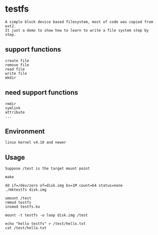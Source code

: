 # testfs
	A simple block device based filesystem, most of code was copied from ext2.
	It just a demo to show how to learn to write a file system step by step.

## support functions
	create file
	remove file
	read file
	write file
	mkdir
## need support functions
	rmdir
	symlink
	attribute
	...
## Environment
	linux kernel v4.10 and newer

## Usage
	Suppose /test is the target mount point

	make

	dd if=/dev/zero of=disk.img bs=1M count=64 status=none
	./mktestfs disk.img

	umount /test
	rmmod testfs
	insmod testfs.ko

	mount -t testfs -o loop disk.img /test

	echo "hello testfs" > /test/hello.txt
	cat /test/hello.txt
